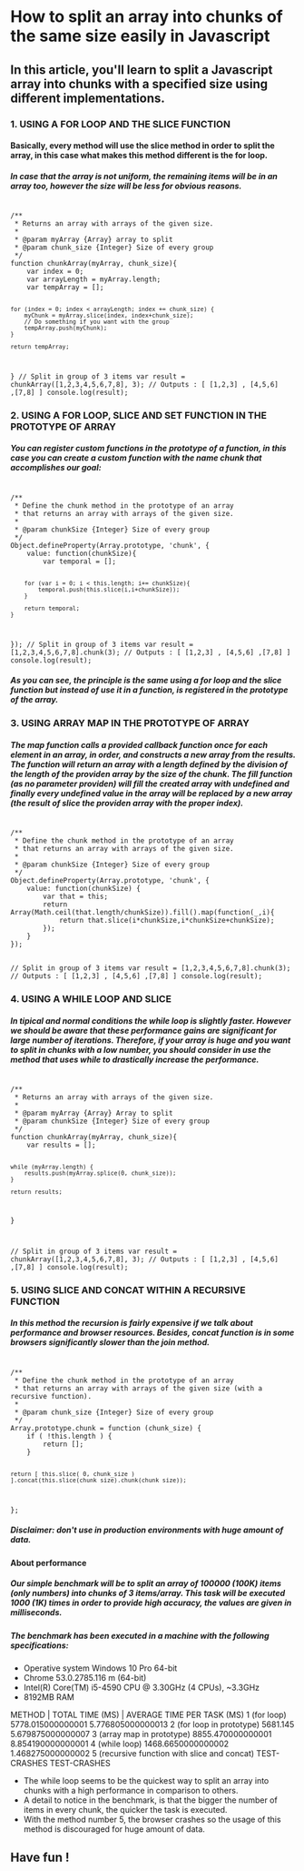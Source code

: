 # How to split an array into chunks of the same size easily in Javascript

## In this article, you'll learn to split a Javascript array into chunks with a specified size using different implementations.

### 1. USING A FOR LOOP AND THE SLICE FUNCTION

#### Basically, every method will use the slice method in order to split the array, in this case what makes this method different is the for loop.

##### In case that the array is not uniform, the remaining items will be in an array too, however the size will be less for obvious reasons.

<code>
/**
 * Returns an array with arrays of the given size.
 *
 * @param myArray {Array} array to split
 * @param chunk_size {Integer} Size of every group
 */
function chunkArray(myArray, chunk_size){
    var index = 0;
    var arrayLength = myArray.length;
    var tempArray = [];
    
    for (index = 0; index < arrayLength; index += chunk_size) {
        myChunk = myArray.slice(index, index+chunk_size);
        // Do something if you want with the group
        tempArray.push(myChunk);
    }

    return tempArray;
}
// Split in group of 3 items
var result = chunkArray([1,2,3,4,5,6,7,8], 3);
// Outputs : [ [1,2,3] , [4,5,6] ,[7,8] ]
console.log(result);
</code>

### 2. USING A FOR LOOP, SLICE AND SET FUNCTION IN THE PROTOTYPE OF ARRAY
##### You can register custom functions in the prototype of a function, in this case you can create a custom function with the name chunk that accomplishes our goal:

<code>
/**
 * Define the chunk method in the prototype of an array
 * that returns an array with arrays of the given size.
 *
 * @param chunkSize {Integer} Size of every group
 */
Object.defineProperty(Array.prototype, 'chunk', {
    value: function(chunkSize){
        var temporal = [];
        
        for (var i = 0; i < this.length; i+= chunkSize){
            temporal.push(this.slice(i,i+chunkSize));
        }
                
        return temporal;
    }
});
// Split in group of 3 items
var result = [1,2,3,4,5,6,7,8].chunk(3);
// Outputs : [ [1,2,3] , [4,5,6] ,[7,8] ]
console.log(result);
</code>
##### As you can see, the principle is the same using a for loop and the slice function but instead of use it in a function, is registered in the prototype of the array.

### 3. USING ARRAY MAP IN THE PROTOTYPE OF ARRAY
##### The map function calls a provided callback function once for each element in an array, in order, and constructs a new array from the results. The function will return an array with a length defined by the division of the length of the providen array by the size of the chunk. The fill function (as no parameter providen) will fill the created array with undefined and finally every undefined value in the array will be replaced by a new array (the result of slice the providen array with the proper index).

<code>
/**
 * Define the chunk method in the prototype of an array
 * that returns an array with arrays of the given size.
 *
 * @param chunkSize {Integer} Size of every group
 */
Object.defineProperty(Array.prototype, 'chunk', {
    value: function(chunkSize) {
        var that = this;
        return Array(Math.ceil(that.length/chunkSize)).fill().map(function(_,i){
            return that.slice(i*chunkSize,i*chunkSize+chunkSize);
        });
    }
});

// Split in group of 3 items
var result = [1,2,3,4,5,6,7,8].chunk(3);
// Outputs : [ [1,2,3] , [4,5,6] ,[7,8] ]
console.log(result);
</code>

### 4. USING A WHILE LOOP AND SLICE
##### In tipical and normal conditions the while loop is slightly faster. However we should be aware that these performance gains are significant for large number of iterations. Therefore, if your array is huge and you want to split in chunks with a low number, you should consider in use the method that uses while to drastically increase the performance.

<code>
/**
 * Returns an array with arrays of the given size.
 *
 * @param myArray {Array} Array to split
 * @param chunkSize {Integer} Size of every group
 */
function chunkArray(myArray, chunk_size){
    var results = [];
    
    while (myArray.length) {
        results.push(myArray.splice(0, chunk_size));
    }
    
    return results;
}

// Split in group of 3 items
var result = chunkArray([1,2,3,4,5,6,7,8], 3);
// Outputs : [ [1,2,3] , [4,5,6] ,[7,8] ]
console.log(result);
</code>

### 5. USING SLICE AND CONCAT WITHIN A RECURSIVE FUNCTION
##### In this method the recursion is fairly expensive if we talk about performance and browser resources. Besides, concat function is in some browsers significantly slower than the join method.


<code>
/**
 * Define the chunk method in the prototype of an array
 * that returns an array with arrays of the given size (with a recursive function).
 *
 * @param chunk_size {Integer} Size of every group
 */
Array.prototype.chunk = function (chunk_size) {
    if ( !this.length ) {
        return [];
    }

    return [ this.slice( 0, chunk_size ) ].concat(this.slice(chunk_size).chunk(chunk_size));
};
</code>
##### Disclaimer: don't use in production environments with huge amount of data.


#### About performance

##### Our simple benchmark will be to split an array of 100000 (100K) items (only numbers) into chunks of 3 items/array. This task will be executed 1000 (1K) times in order to provide high accuracy, the values are given in milliseconds.

##### The benchmark has been executed in a machine with the following specifications:

* Operative system Windows 10 Pro 64-bit
* Chrome 53.0.2785.116 m (64-bit)
* Intel(R) Core(TM) i5-4590 CPU @ 3.30GHz (4 CPUs), ~3.3GHz
* 8192MB RAM

METHOD	                                        |   TOTAL TIME (MS)	     |  AVERAGE TIME PER TASK (MS)
1 (for loop)	                                    5778.015000000001	    5.776805000000013
2 (for loop in prototype)	                        5681.145	            5.679875000000007
3 (array map in prototype)	                        8855.470000000001	    8.854190000000001
4 (while loop)	                                    1468.6650000000002	    1.468275000000002
5 (recursive function with slice and concat)	    TEST-CRASHES	        TEST-CRASHES


* The while loop seems to be the quickest way to split an array into chunks with a high performance in comparison to others.
* A detail to notice in the benchmark, is that the bigger the number of items in every chunk, the quicker the task is executed.
* With the method number 5, the browser crashes so the usage of this method is discouraged for huge amount of data.
## Have fun !
